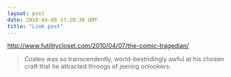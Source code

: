 ```yaml
---
layout: post
date: 2010-04-08 17:20:38 GMT
title: "Link post"
---
```

<http://www.futilitycloset.com/2010/04/07/the-comic-tragedian/>

> Coates was so transcendently, world-bestridingly awful at his chosen craft that he attracted throngs of jeering onlookers.